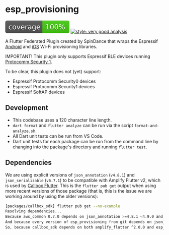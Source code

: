 # esp_provisioning

![coverage][coverage_badge]
[![style: very good analysis][very_good_analysis_badge]][very_good_analysis_link]

A Flutter Federated Plugin created by SpinDance that wraps the Espressif [Android](https://github.com/espressif/esp-idf-provisioning-android) and [iOS](https://github.com/espressif/esp-idf-provisioning-ios) Wi-Fi provisioning libraries.

IMPORTANT!
This plugin only supports Espressif BLE devices running [Protocomm Security 1](https://docs.espressif.com/projects/esp-idf/en/stable/esp32/api-reference/provisioning/protocomm.html).

To be clear, this plugin does not (yet) support:

- Espressif Protocomm Security0 devices
- Espressif Protocomm Security1 devices
- Espressif SoftAP devices

## Development

- This codebase uses a 120 character line length.
- `dart format` and `flutter analyze` can be run via the script `format-and-analyze.sh`.
- All Dart unit tests can be run from VS Code.
- Dart unit tests for each package can be run from the command line by changing into the package's directory and running `flutter test`.

## Dependencies

We are using explicit versions of `json_annotation` (`v4.8.1`) and `json_serializable` (`v6.7.1`) to be compatible with Amplify Flutter v2, which is used by [Callbox Flutter](https://github.com/spindance/callbox-mobile-flutter). This is the `flutter pub get` output when using more recent versions of those package (that is, this is the issue we are working around by using the older versions):

```bash
[packages/callbox_sdk] flutter pub get --no-example
Resolving dependencies...
Because aws_common 0.7.0 depends on json_annotation >=4.8.1 <4.9.0 and no versions of aws_common match >0.7.0 <0.8.0, aws_common ^0.7.0 requires json_annotation >=4.8.1 <4.9.0.
And because every version of esp_provisioning from git depends on json_annotation ^4.9.0 and amplify_flutter >=2.0.0 depends on aws_common ^0.7.0, esp_provisioning from git is incompatible with amplify_flutter >=2.0.0.
So, because callbox_sdk depends on both amplify_flutter ^2.0.0 and esp_provisioning from git, version solving failed.
```

[coverage_badge]: esp_provisioning/coverage_badge.svg
[very_good_analysis_badge]: https://img.shields.io/badge/style-very_good_analysis-B22C89.svg
[very_good_analysis_link]: https://pub.dev/packages/very_good_analysis
